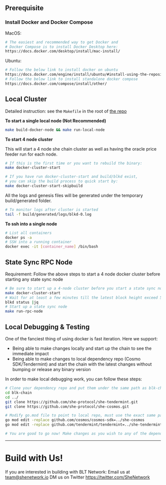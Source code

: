 ## Prerequisite

### Install Docker and Docker Compose
MacOS:
```sh
# The easiest and recommended way to get Docker and
# Docker Compose is to install Docker Desktop here:
https://docs.docker.com/desktop/install/mac-install/
```

Ubuntu:
```sh
# Follow the below link to install docker on ubuntu
https://docs.docker.com/engine/install/ubuntu/#install-using-the-repository
# Follow the below link to install standalone docker compose
https://docs.docker.com/compose/install/other/
```

## Local Cluster

Detailed instruction: see the `Makefile` in the root of [the repo](https://github.com/bluelink-lab/blk-chain/blob/main/Makefile)

**To start a single local node (Not Recommended)**

```sh
make build-docker-node && make run-local-node
```

**To start 4 node cluster**

This will start a 4 node she chain cluster as well as having the oracle price feeder run for each node.
```sh
# If this is the first time or you want to rebuild the binary:
make docker-cluster-start

# If you have run docker-cluster-start and build/blkd exist,
# you can skip the build process to quick start by:
make docker-cluster-start-skipbuild
```
All the logs and genesis files will be generated under the temporary build/generated folder.

```sh
# To monitor logs after cluster is started
tail -f build/generated/logs/blkd-0.log
```

**To ssh into a single node**
```sh
# List all containers
docker ps -a
# SSH into a running container
docker exec -it [container_name] /bin/bash
```

## State Sync RPC Node

Requirement: Follow the above steps to start a 4 node docker cluster before starting any state sync node

```sh
# Be sure to start up a 4-node cluster before you start a state sync node
make docker-cluster-start
# Wait for at least a few minutes till the latest block height exceed 500 (this can be changed via app.toml)
blkd status |jq
# Start up a state sync node
make run-rpc-node
```

## Local Debugging & Testing
One of the fanciest thing of using docker is fast iteration. Here we support:
- Being able to make changes locally and start up the chain to see the immediate impact
- Being able to make changes to local dependency repo (Cosmo SDK/Tendermint) and start the chain with the latest changes without bumping or release any binary version


In order to make local debugging work, you can follow these steps:
```sh
# Clone your dependency repo and put them under the same path as blk-chain
cd blk-chain
cd ../
git clone https://github.com/she-protocol/she-tendermint.git
git clone https://github.com/she-protocol/she-cosmos.git

# Modify go.mod file to point to local repo, must use the exact same path as below:
go mod edit -replace github.com/cosmos/cosmos-sdk=../she-cosmos
go mod edit -replace github.com/tendermint/tendermint=../she-tendermint

# You are good to go now! Make changes as you wish to any of the dependency repo and run docker to test it out.

```
****



# Build with Us!
If you are interested in building with BLT Network:
Email us at team@shenetwork.io
DM us on Twitter https://twitter.com/SheNetwork
